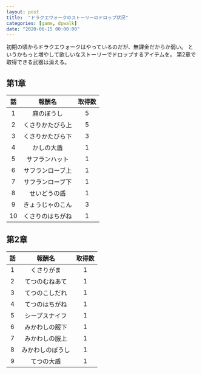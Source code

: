 ```yaml
---
layout: post
title:  "ドラクエウォークのストーリーのドロップ状況"
categories: [game, dpwalk]
date: "2020-06-15 00:00:00"
---
```


初期の頃からドラクエウォークはやっているのだが、無課金だからか弱い。
というかもっと増やして欲しいなストーリーでドロップするアイテムを。
第2章で取得できる武器は消える。

## 第1章

|話|報酬名|取得数|
|:-:|:-:|:-:|
|1|麻のぼうし|5|
|2|くさりかたびら上|5|
|3|くさりかたびら下|3|
|4|かしの大盾|1|
|5|サフランハット|1|
|6|サフランローブ上|1|
|7|サフランローブ下|1|
|8|せいどうの盾|1|
|9|きょうじゃのこん|3|
|10|くさりのはちがね|1|

## 第2章

|話|報酬名|取得数|
|:-:|:-:|:-:|
|1|くさりがま|1|
|2|てつのむねあて|1|
|3|てつのこしだれ|1|
|4|てつのはちがね|1|
|5|シープスナイフ|1|
|6|みかわしの服下|1|
|7|みかわしの服上|1|
|8|みかわしのぼうし|1|
|9|てつの大盾|1|
